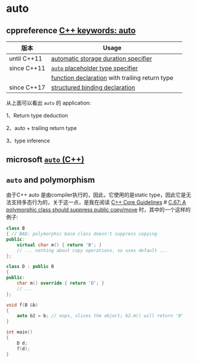 # auto

## cppreference [C++ keywords: auto](https://en.cppreference.com/w/cpp/keyword/auto)

| 版本        | Usage                                                        |      |
| ----------- | ------------------------------------------------------------ | ---- |
| until C++11 | [automatic storage duration specifier](https://en.cppreference.com/w/cpp/language/storage_duration) |      |
| since C++11 | [`auto` placeholder type specifier](https://en.cppreference.com/w/cpp/language/auto) |      |
|             | [function declaration](https://en.cppreference.com/w/cpp/language/function) with trailing return type |      |
| since C++17 | [structured binding declaration](https://en.cppreference.com/w/cpp/language/structured_binding) |      |

从上面可以看出 `auto` 的 application:

1、Return type deduction

2、auto + trailing return type

3、type inference



## microsoft [`auto` (C++)](https://docs.microsoft.com/en-us/cpp/cpp/auto-cpp?view=msvc-160)







## `auto` and polymorphism

由于C++ auto 是由compiler执行的，因此，它使用的是static type，因此它是无法支持多态行为的，关于这一点，是我在阅读 [C++ Core Guidelines](https://github.com/isocpp/CppCoreGuidelines/blob/master/CppCoreGuidelines.md) # [C.67: A polymorphic class should suppress public copy/move](https://github.com/isocpp/CppCoreGuidelines/blob/master/CppCoreGuidelines.md) 时，其中的一个这样的例子:


```C++
class B
{ // BAD: polymorphic base class doesn't suppress copying
public:
    virtual char m() { return 'B'; }
    // ... nothing about copy operations, so uses default ...
};

class D : public B
{
public:
    char m() override { return 'D'; }
    // ...
};

void f(B &b)
{
    auto b2 = b; // oops, slices the object; b2.m() will return 'B'
}

int main()
{
    D d;
    f(d);
}

```

